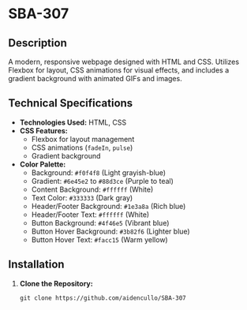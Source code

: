# SBA-307

## Description

A modern, responsive webpage designed with HTML and CSS. Utilizes Flexbox for layout, CSS animations for visual effects, and includes a gradient background with animated GIFs and images.

## Technical Specifications

- **Technologies Used:** HTML, CSS
- **CSS Features:**
  - Flexbox for layout management
  - CSS animations (`fadeIn`, `pulse`)
  - Gradient background
- **Color Palette:**
  - Background: `#f0f4f8` (Light grayish-blue)
  - Gradient: `#6e45e2` to `#88d3ce` (Purple to teal)
  - Content Background: `#ffffff` (White)
  - Text Color: `#333333` (Dark gray)
  - Header/Footer Background: `#1e3a8a` (Rich blue)
  - Header/Footer Text: `#ffffff` (White)
  - Button Background: `#4f46e5` (Vibrant blue)
  - Button Hover Background: `#3b82f6` (Lighter blue)
  - Button Hover Text: `#facc15` (Warm yellow)

## Installation

1. **Clone the Repository:**
   ```plaintext
   git clone https://github.com/aidencullo/SBA-307
